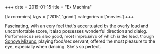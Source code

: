 +++
date = 2016-01-15
title = "Ex Machina"

[taxonomies]
tags = ['2015', 'good']
categories = ['movies']
+++

Fascinating, with an eery feel that's accentuated by the overly loud
and uncomfortable score, it also possesses wonderful direction and
dialog. Performances are also good, most impressive of which is the
lead, though [Sonoya Mizuno], playing food/sex servant, offered the most
pleasure to the eye, especially when dancing. She's so perfect.

  [Sonoya Mizuno]: http://www.imdb.com/name/nm4420495
